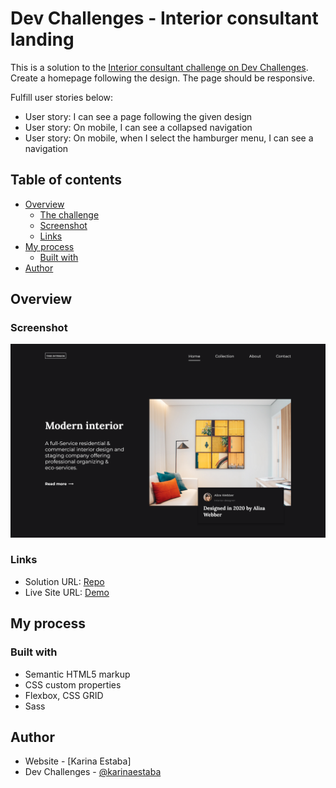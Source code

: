 # Dev Challenges - Interior consultant landing

This is a solution to the [Interior consultant challenge on Dev Challenges](https://devchallenges.io/challenges/Jymh2b2FyebRTUljkNcb#). Create a homepage following the design. The page should be responsive.

Fulfill user stories below:

- User story: I can see a page following the given design
- User story: On mobile, I can see a collapsed navigation
- User story: On mobile, when I select the hamburger menu, I can see a navigation

## Table of contents

- [Overview](#overview)
  - [The challenge](#the-challenge)
  - [Screenshot](#screenshot)
  - [Links](#links)
- [My process](#my-process)
  - [Built with](#built-with)
- [Author](#author)

## Overview

### Screenshot

![Screenshot](./screenshot.png)

### Links

- Solution URL: [Repo](https://github.com/karinaestaba/interior-consultant-landing.git)
- Live Site URL: [Demo](https://karinaestaba.github.io/interior-consultant-landing)

## My process

### Built with

- Semantic HTML5 markup
- CSS custom properties
- Flexbox, CSS GRID
- Sass

## Author

- Website - [Karina Estaba]
- Dev Challenges - [@karinaestaba](https://devchallenges.io/portfolio/karinaestaba)
